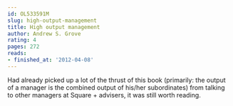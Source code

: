 ```yaml
---
id: OL533591M
slug: high-output-management
title: High output management
author: Andrew S. Grove
rating: 4
pages: 272
reads:
- finished_at: '2012-04-08'
---
```

Had already picked up a lot of the thrust of this book (primarily: the output of a manager is the combined output of his/her subordinates) from talking to other managers at Square + advisers, it was still worth reading.

